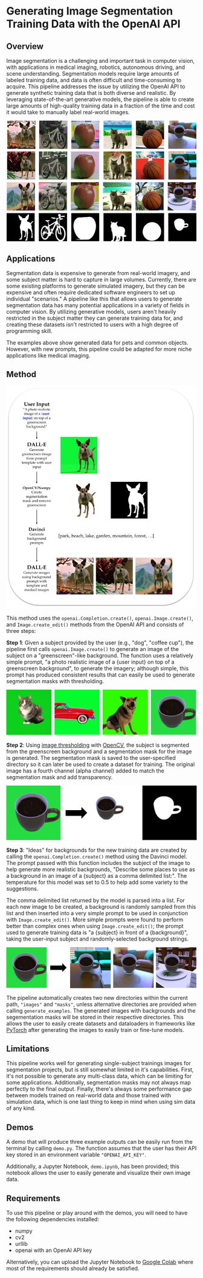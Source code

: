 # Generating Image Segmentation Training Data with the OpenAI API

## Overview

Image segmentation is a challenging and important task in computer vision, with applications in medical imaging, robotics, autonomous driving, and scene understanding. Segmentation models require large amounts of labeled training data, and data is often difficult and time-consuming to acquire. This pipeline addresses the issue by utilizing the OpenAI API to generate synthetic training data that is both diverse and realistic. By leveraging state-of-the-art generative models, the pipeline is able to create large amounts of high-quality training data in a fraction of the time and cost it would take to manually label real-world images. 

![Examples of training data generated.](vis/training_examples.png)

## Applications

Segmentation data is expensive to generate from real-world imagery, and some subject matter is hard to capture in large volumes. Currently, there are some existing platforms to generate simulated imagery, but they can be expensive and often require dedicated software engineers to set up individual "scenarios." A pipeline like this that allows users to generate segmentation data has many potential applications in a variety of fields in computer vision. By utilizing generative models, users aren't heavily restricted in the subject matter they can generate training data for, and creating these datasets isn't restricted to users with a high degree of programming skill. 

The examples above show generated data for pets and common objects. However, with new prompts, this pipeline could be adapted for more niche applications like medical imaging. 

## Method  

![Method overview](vis/workflow_diagram.png)

This method uses the `openai.Completion.create()`, `openai.Image.create()`, and `Image.create_edit()` methods from the OpenAI API and consists of three steps:

**Step 1**: Given a subject provided by the user (e.g., "dog", "coffee cup"), the pipeline first calls `openai.Image.create()` to generate an image of the subject on a "greenscreen"-like background. The function uses a relatively simple prompt, "a photo realistic image of a {user input} on top of a greenscreen background", to generate the imagery; although simple, this prompt has produced consistent results that can easily be used to generate segmentation masks with thresholding.

![Example "greenscreen" images.](vis/greenscreen_outputs.png)

**Step 2**: Using [image thresholding](https://en.wikipedia.org/wiki/Thresholding_(image_processing)) with [OpenCV](https://docs.opencv.org/4.x/d7/d4d/tutorial_py_thresholding.html), the subject is segmented from the greenscreen background and a segmentation mask for the image is generated. The segmentation mask is saved to the user-specified directory so it can later be used to create a dataset for training. The original image has a fourth channel (alpha channel) added to match the segmentation mask and add transparency. 

![Example output of masking step.](vis/masking_example.png)

**Step 3**: "Ideas" for backgrounds for the new training data are created by calling the `openai.Completion.create()` method using the Davinci model. The prompt passed with this function includes the subject of the image to help generate more realistic backgrounds, "Describe some places to use as a background in an image of a {subject} as a comma delimited list:". The temperature for this model was set to 0.5 to help add some variety to the suggestions.

The comma delimited list returned by the model is parsed into a list. For each new image to be created, a background is randomly sampled from this list and then inserted into a very simple prompt to be used in conjunction with `Image.create_edit()`. More simple prompts were found to perform better than complex ones when using `Image.create_edit()`; the prompt used to generate training data is "a {subject} in front of a {background}", taking the user-input subject and randomly-selected background strings. 

![Example of outputs with different backgrounds.](vis/final_outputs.png)

The pipeline automatically creates two new directories within the current path, `"images"` and `"masks"`, unless alternative directories are provided when calling `generate_examples`. The generated images with backgrounds and the segementation masks will be stored in their respective directories. This allows the user to easily create datasets and dataloaders in frameworks like [PyTorch](https://pytorch.org/tutorials/beginner/data_loading_tutorial.html) after generating the images to easily train or fine-tune models. 


## Limitations

This pipeline works well for generating single-subject trainings images for segmentation projects, but is still somewhat limited in it's capabilities. First, it's not possible to generate any multi-class data, which can be limiting for some applications. Additionally, segmentation masks may not always map perfectly to the final output. Finally, there's always some performance gap between models trained on real-world data and those trained with simulation data, which is one last thing to keep in mind when using sim data of any kind.


## Demos

A demo that will produce three example outputs can be easily run from the terminal by calling `demo.py`. The function assumes that the user has their API key stored in an environment variable `"OPENAI_API_KEY"`. 

Additionally, a Jupyter Notebook, `demo.ipynb`, has been provided; this notebook allows the user to easily generate and visualize their own image data. 

## Requirements

To use this pipeline or play around with the demos, you will need to have the following dependencies installed:

* numpy
* cv2
* urllib
* openai with an OpenAI API key

Alternatively, you can upload the Jupyter Notebook to [Google Colab](https://colab.research.google.com/) where most of the requirements should already be satisfied.
